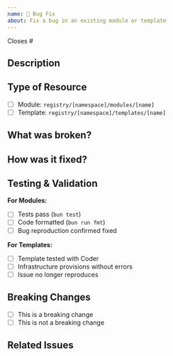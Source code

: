 ```yaml
---
name: 🐛 Bug Fix
about: Fix a bug in an existing module or template
---
```


Closes #

## Description

<!-- Briefly describe the bug and how you fixed it -->

## Type of Resource

- [ ] Module: `registry/[namespace]/modules/[name]`
- [ ] Template: `registry/[namespace]/templates/[name]`

## What was broken?

<!-- Describe the issue that was fixed -->

## How was it fixed?

<!-- Describe your solution -->

## Testing & Validation

**For Modules:**
- [ ] Tests pass (`bun test`)
- [ ] Code formatted (`bun run fmt`)
- [ ] Bug reproduction confirmed fixed

**For Templates:**
- [ ] Template tested with Coder
- [ ] Infrastructure provisions without errors
- [ ] Issue no longer reproduces

## Breaking Changes

- [ ] This is a breaking change
- [ ] This is not a breaking change

<!-- If breaking, explain the impact and migration path -->

## Related Issues

<!-- Link the issue this PR fixes -->
